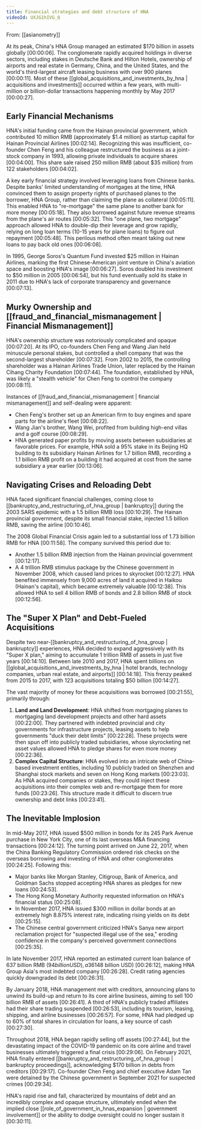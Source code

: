 ```yaml
---
title: Financial strategies and debt structure of HNA
videoId: UXJG1hIVG_Q
---
```


From: [[asianometry]] <br/> 

At its peak, China's HNA Group managed an estimated $170 billion in assets globally <a class="yt-timestamp" data-t="00:00:06">[00:00:06]</a>. The conglomerate rapidly acquired holdings in diverse sectors, including stakes in Deutsche Bank and Hilton Hotels, ownership of airports and real estate in Germany, China, and the United States, and the world's third-largest aircraft leasing business with over 900 planes <a class="yt-timestamp" data-t="00:00:11">[00:00:11]</a>. Most of these [[global_acquisitions_and_investments_by_hna | acquisitions and investments]] occurred within a few years, with multi-million or billion-dollar transactions happening monthly by May 2017 <a class="yt-timestamp" data-t="00:00:27">[00:00:27]</a>.

## Early Financial Mechanisms

HNA's initial funding came from the Hainan provincial government, which contributed 10 million RMB (approximately $1.4 million) as startup capital for Hainan Provincial Airlines <a class="yt-timestamp" data-t="00:02:14">[00:02:14]</a>. Recognizing this was insufficient, co-founder Chen Feng and his colleague restructured the business as a joint-stock company in 1993, allowing private individuals to acquire shares <a class="yt-timestamp" data-t="00:04:00">[00:04:00]</a>. This share sale raised 250 million RMB (about $35 million) from 122 stakeholders <a class="yt-timestamp" data-t="00:04:02">[00:04:02]</a>.

A key early financial strategy involved leveraging loans from Chinese banks. Despite banks' limited understanding of mortgages at the time, HNA convinced them to assign property rights of purchased planes to the borrower, HNA Group, rather than claiming the plane as collateral <a class="yt-timestamp" data-t="00:05:11">[00:05:11]</a>. This enabled HNA to "re-mortgage" the same plane to another bank for more money <a class="yt-timestamp" data-t="00:05:18">[00:05:18]</a>. They also borrowed against future revenue streams from the plane's air routes <a class="yt-timestamp" data-t="00:05:32">[00:05:32]</a>. This "one plane, two mortgage" approach allowed HNA to double-dip their leverage and grow rapidly, relying on long loan terms (10-15 years for plane loans) to figure out repayment <a class="yt-timestamp" data-t="00:05:48">[00:05:48]</a>. This perilous method often meant taking out new loans to pay back old ones <a class="yt-timestamp" data-t="00:06:08">[00:06:08]</a>.

In 1995, George Soros's Quantum Fund invested $25 million in Hainan Airlines, marking the first Chinese-American joint venture in China's aviation space and boosting HNA's image <a class="yt-timestamp" data-t="00:06:27">[00:06:27]</a>. Soros doubled his investment to $50 million in 2005 <a class="yt-timestamp" data-t="00:06:54">[00:06:54]</a>, but his fund eventually sold its stake in 2011 due to HNA's lack of corporate transparency and governance <a class="yt-timestamp" data-t="00:07:13">[00:07:13]</a>.

## Murky Ownership and [[fraud_and_financial_mismanagement | Financial Mismanagement]]

HNA's ownership structure was notoriously complicated and opaque <a class="yt-timestamp" data-t="00:07:20">[00:07:20]</a>. At its IPO, co-founders Chen Feng and Wang Jian held minuscule personal stakes, but controlled a shell company that was the second-largest shareholder <a class="yt-timestamp" data-t="00:07:32">[00:07:32]</a>. From 2002 to 2015, the controlling shareholder was a Hainan Airlines Trade Union, later replaced by the Hainan Cihang Charity Foundation <a class="yt-timestamp" data-t="00:07:44">[00:07:44]</a>. The foundation, established by HNA, was likely a "stealth vehicle" for Chen Feng to control the company <a class="yt-timestamp" data-t="00:08:11">[00:08:11]</a>.

Instances of [[fraud_and_financial_mismanagement | financial mismanagement]] and self-dealing were apparent:
*   Chen Feng's brother set up an American firm to buy engines and spare parts for the airline's fleet <a class="yt-timestamp" data-t="00:08:22">[00:08:22]</a>.
*   Wang Jian's brother, Wang Wei, profited from building high-end villas and a golf course <a class="yt-timestamp" data-t="00:08:29">[00:08:29]</a>.
*   HNA generated paper profits by moving assets between subsidiaries at favorable prices. For example, HNA sold a 95% stake in its Beijing HQ building to its subsidiary Hainan Airlines for 1.7 billion RMB, recording a 1.1 billion RMB profit on a building it had acquired at cost from the same subsidiary a year earlier <a class="yt-timestamp" data-t="00:13:06">[00:13:06]</a>.

## Navigating Crises and Reloading Debt

HNA faced significant financial challenges, coming close to [[bankruptcy_and_restructuring_of_hna_group | bankruptcy]] during the 2003 SARS epidemic with a 1.5 billion RMB loss <a class="yt-timestamp" data-t="00:10:29">[00:10:29]</a>. The Hainan provincial government, despite its small financial stake, injected 1.5 billion RMB, saving the airline <a class="yt-timestamp" data-t="00:10:46">[00:10:46]</a>.

The 2008 Global Financial Crisis again led to a substantial loss of 1.73 billion RMB for HNA <a class="yt-timestamp" data-t="00:11:58">[00:11:58]</a>. The company survived this period due to:
*   Another 1.5 billion RMB injection from the Hainan provincial government <a class="yt-timestamp" data-t="00:12:17">[00:12:17]</a>.
*   A 4 trillion RMB stimulus package by the Chinese government in November 2008, which caused land prices to skyrocket <a class="yt-timestamp" data-t="00:12:27">[00:12:27]</a>. HNA benefited immensely from 9,000 acres of land it acquired in Haikou (Hainan's capital), which became extremely valuable <a class="yt-timestamp" data-t="00:12:38">[00:12:38]</a>. This allowed HNA to sell 4 billion RMB of bonds and 2.8 billion RMB of stock <a class="yt-timestamp" data-t="00:12:56">[00:12:56]</a>.

## The "Super X Plan" and Debt-Fueled Acquisitions

Despite two near-[[bankruptcy_and_restructuring_of_hna_group | bankruptcy]] experiences, HNA decided to expand aggressively with its "Super X plan," aiming to accumulate 1 trillion RMB of assets in just five years <a class="yt-timestamp" data-t="00:14:10">[00:14:10]</a>. Between late 2010 and 2017, HNA spent billions on [[global_acquisitions_and_investments_by_hna | hotel brands, technology companies, urban real estate, and airports]] <a class="yt-timestamp" data-t="00:14:18">[00:14:18]</a>. This frenzy peaked from 2015 to 2017, with 123 acquisitions totaling $50 billion <a class="yt-timestamp" data-t="00:14:27">[00:14:27]</a>.

The vast majority of money for these acquisitions was borrowed <a class="yt-timestamp" data-t="00:21:55">[00:21:55]</a>, primarily through:
1.  **Land and Land Development**: HNA shifted from mortgaging planes to mortgaging land development projects and other hard assets <a class="yt-timestamp" data-t="00:22:00">[00:22:00]</a>. They partnered with indebted provincial and city governments for infrastructure projects, leasing assets to help governments "duck their debt limits" <a class="yt-timestamp" data-t="00:22:28">[00:22:28]</a>. These projects were then spun off into publicly traded subsidiaries, whose skyrocketing net asset values allowed HNA to pledge shares for even more money <a class="yt-timestamp" data-t="00:22:36">[00:22:36]</a>.
2.  **Complex Capital Structure**: HNA evolved into an intricate web of China-based investment entities, including 10 publicly traded on Shenzhen and Shanghai stock markets and seven on Hong Kong markets <a class="yt-timestamp" data-t="00:23:03">[00:23:03]</a>. As HNA acquired companies or stakes, they could inject these acquisitions into their complex web and re-mortgage them for more funds <a class="yt-timestamp" data-t="00:23:26">[00:23:26]</a>. This structure made it difficult to discern true ownership and debt links <a class="yt-timestamp" data-t="00:23:41">[00:23:41]</a>.

## The Inevitable Implosion

In mid-May 2017, HNA issued $500 million in bonds for its 245 Park Avenue purchase in New York City, one of its last overseas M&A financing transactions <a class="yt-timestamp" data-t="00:24:12">[00:24:12]</a>.
The turning point arrived on June 22, 2017, when the China Banking Regulatory Commission ordered risk checks on the overseas borrowing and investing of HNA and other conglomerates <a class="yt-timestamp" data-t="00:24:25">[00:24:25]</a>. Following this:
*   Major banks like Morgan Stanley, Citigroup, Bank of America, and Goldman Sachs stopped accepting HNA shares as pledges for new loans <a class="yt-timestamp" data-t="00:24:53">[00:24:53]</a>.
*   The Hong Kong Monetary Authority requested information on HNA's financial status <a class="yt-timestamp" data-t="00:25:08">[00:25:08]</a>.
*   In November 2017, HNA issued $300 million in dollar bonds at an extremely high 8.875% interest rate, indicating rising yields on its debt <a class="yt-timestamp" data-t="00:25:15">[00:25:15]</a>.
*   The Chinese central government criticized HNA's Sanya new airport reclamation project for "suspected illegal use of the sea," eroding confidence in the company's perceived government connections <a class="yt-timestamp" data-t="00:25:35">[00:25:35]</a>.

In late November 2017, HNA reported an estimated current loan balance of 637 billion RMB ($94 billion USD), a 36% increase from the previous year <a class="yt-timestamp" data-t="00:25:57">[00:25:57]</a>. Including unlisted subsidiaries, estimates reached as high as 1 trillion RMB ($148 billion USD) <a class="yt-timestamp" data-t="00:26:12">[00:26:12]</a>, making HNA Group Asia's most indebted company <a class="yt-timestamp" data-t="00:26:28">[00:26:28]</a>. Credit rating agencies quickly downgraded its debt <a class="yt-timestamp" data-t="00:26:31">[00:26:31]</a>.

By January 2018, HNA management met with creditors, announcing plans to unwind its build-up and return to its core airline business, aiming to sell 100 billion RMB of assets <a class="yt-timestamp" data-t="00:26:41">[00:26:41]</a>. A third of HNA's publicly traded affiliates had their share trading suspended <a class="yt-timestamp" data-t="00:26:53">[00:26:53]</a>, including its tourism, leasing, shipping, and airline businesses <a class="yt-timestamp" data-t="00:26:57">[00:26:57]</a>. For some, HNA had pledged up to 60% of total shares in circulation for loans, a key source of cash <a class="yt-timestamp" data-t="00:27:30">[00:27:30]</a>.

Throughout 2018, HNA began rapidly selling off assets <a class="yt-timestamp" data-t="00:27:44">[00:27:44]</a>, but the devastating impact of the COVID-19 pandemic on its core airline and travel businesses ultimately triggered a final crisis <a class="yt-timestamp" data-t="00:29:06">[00:29:06]</a>. On February 2021, HNA finally entered [[bankruptcy_and_restructuring_of_hna_group | bankruptcy proceedings]], acknowledging $170 billion in debts from creditors <a class="yt-timestamp" data-t="00:29:17">[00:29:17]</a>. Co-founder Chen Feng and chief executive Adam Tan were detained by the Chinese government in September 2021 for suspected crimes <a class="yt-timestamp" data-t="00:29:34">[00:29:34]</a>.

HNA's rapid rise and fall, characterized by mountains of debt and an incredibly complex and opaque structure, ultimately ended when the implied close [[role_of_government_in_hnas_expansion | government involvement]] or the ability to dodge oversight could no longer sustain it <a class="yt-timestamp" data-t="00:30:11">[00:30:11]</a>.